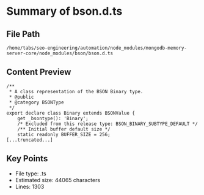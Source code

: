 # Summary of bson.d.ts
  
## File Path
`/home/tabs/seo-engineering/automation/node_modules/mongodb-memory-server-core/node_modules/bson/bson.d.ts`

## Content Preview
```
/**
 * A class representation of the BSON Binary type.
 * @public
 * @category BSONType
 */
export declare class Binary extends BSONValue {
    get _bsontype(): 'Binary';
    /* Excluded from this release type: BSON_BINARY_SUBTYPE_DEFAULT */
    /** Initial buffer default size */
    static readonly BUFFER_SIZE = 256;
[...truncated...]
```

## Key Points
- File type: .ts
- Estimated size: 44065 characters
- Lines: 1303
